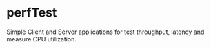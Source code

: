 # perfTest
Simple Client and Server applications for test throughput, latency and measure CPU utilization.
